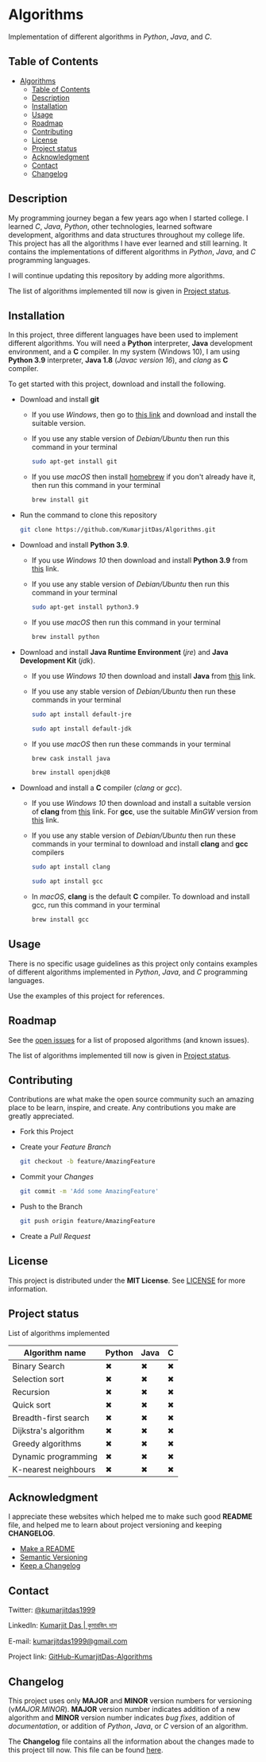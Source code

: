 # Algorithms

  Implementation of different algorithms in *Python*, *Java*, and *C*.

## Table of Contents

- [Algorithms](#algorithms)
  - [Table of Contents](#table-of-contents)
  - [Description](#description)
  - [Installation](#installation)
  - [Usage](#usage)
  - [Roadmap](#roadmap)
  - [Contributing](#contributing)
  - [License](#license)
  - [Project status](#project-status)
  - [Acknowledgment](#acknowledgment)
  - [Contact](#contact)
  - [Changelog](#changelog)

## Description

  My programming journey began a few years ago when I started college. I
  learned *C*, *Java*, *Python*, other technologies, learned software
  development, algorithms and data structures throughout my college life. This
  project has all the algorithms I have ever learned and still learning. It
  contains the implementations of different algorithms in *Python*, *Java*, and
  *C* programming languages.

  I will continue updating this repository by adding more algorithms.

  The list of algorithms implemented till now is given in
  [Project status](#project-status).

## Installation

  In this project, three different languages have been used to implement
  different algorithms. You will need a **Python** interpreter, **Java**
  development environment, and a **C** compiler. In my system (Windows 10), I
  am using **Python 3.9** interpreter, **Java 1.8** (*Javac version 16*), and
  *clang* as **C** compiler.

  To get started with this project, download and install the following.

- Download and install **git**
  - If you use *Windows*, then go to [this link](https://git-scm.com/downloads)
    and download and install the suitable version.
  - If you use any stable version of *Debian/Ubuntu* then run this command in
    your terminal

    ```sh
    sudo apt-get install git
    ```

  - If you use *macOS* then install [homebrew](https://brew.sh/) if you don't
    already have it, then run this command in your terminal

    ```sh
    brew install git
    ```

- Run the command to clone this repository

  ```sh
  git clone https://github.com/KumarjitDas/Algorithms.git
  ```

- Download and install **Python 3.9**.
  - If you use *Windows 10* then download and install **Python 3.9** from
    [this](https://www.python.org/downloads/windows/) link.
  - If you use any stable version of *Debian/Ubuntu* then run this command in
    your terminal

    ```sh
    sudo apt-get install python3.9
    ```

  - If you use *macOS* then run this command in your terminal

    ```sh
    brew install python
    ```

- Download and install **Java Runtime Environment** (*jre*) and
  **Java Development Kit** (*jdk*).
  - If you use *Windows 10* then download and install **Java** from
    [this](https://www.java.com/en/download/) link.
  - If you use any stable version of *Debian/Ubuntu* then run these commands in
    your terminal

    ```sh
    sudo apt install default-jre
    ```

    ```sh
    sudo apt install default-jdk
    ```

  - If you use *macOS* then run these commands in your terminal

    ```sh
    brew cask install java
    ```

    ```sh
    brew install openjdk@8
    ```

- Download and install a **C** compiler (*clang* or *gcc*).
  - If you use *Windows 10* then download and install a suitable version of
    **clang** from [this](https://releases.llvm.org/download.html) link. For
    **gcc**, use the suitable *MinGW* version from
    [this](http://mingw-w64.org/doku.php/download) link.
  - If you use any stable version of *Debian/Ubuntu* then run these commands in
    your terminal to download and install **clang** and **gcc** compilers

    ```sh
    sudo apt install clang
    ```

    ```sh
    sudo apt install gcc
    ```

  - In *macOS*, **clang** is the default **C** compiler. To download and
    install gcc, run this command in your terminal

    ```sh
    brew install gcc
    ```

## Usage

  There is no specific usage guidelines as this project only contains examples
  of different algorithms implemented in *Python*, *Java*, and *C* programming
  languages.

  Use the examples of this project for references.

## Roadmap

  See the [open issues](https://github.com/KumarjitDas/Algorithms/issues) for a
  list of proposed algorithms (and known issues).

  The list of algorithms implemented till now is given in
  [Project status](#project-status).

## Contributing

  Contributions are what make the open source community such an amazing place
  to be learn, inspire, and create. Any contributions you make are greatly
  appreciated.

- Fork this Project
- Create your *Feature Branch*

  ```sh
  git checkout -b feature/AmazingFeature
  ```

- Commit your *Changes*

  ```sh
  git commit -m 'Add some AmazingFeature'
  ```

- Push to the Branch

  ```sh
  git push origin feature/AmazingFeature
  ```

- Create a *Pull Request*

## License

  This project is distributed under the **MIT License**. See [LICENSE](LICENSE)
  for more information.

## Project status

  List of algorithms implemented

  <!-- implemented: ✔, not implemented: ✖ -->
  | Algorithm name       | Python | Java  | C   |
  | -------------------- | ------ | ----  | --- |
  | Binary Search        | ✖      | ✖    | ✖   |
  | Selection sort       | ✖      | ✖    | ✖   |
  | Recursion            | ✖      | ✖    | ✖   |
  | Quick sort           | ✖      | ✖    | ✖   |
  | Breadth-first search | ✖      | ✖    | ✖   |
  | Dijkstra's algorithm | ✖      | ✖    | ✖   |
  | Greedy algorithms    | ✖      | ✖    | ✖   |
  | Dynamic programming  | ✖      | ✖    | ✖   |
  | K-nearest neighbours | ✖      | ✖    | ✖   |

## Acknowledgment

  I appreciate these websites which helped me to make such good **README**
  file, and helped me to learn about project versioning and keeping
  **CHANGELOG**.

- [Make a README](https://www.makeareadme.com/)
- [Semantic Versioning](https://semver.org/spec/v2.0.0.html)
- [Keep a Changelog](https://keepachangelog.com/en/1.0.0/)

## Contact

  Twitter: [@kumarjitdas1999](https://twitter.com/kumarjitdas1999)

  LinkedIn:
  [Kumarjit Das | কুমারজিৎ দাস](https://www.linkedin.com/in/kumarjit-das/)

  E-mail: [kumarjitdas1999@gmail.com](kumarjitdas1999@gmail.com)

  Project link:
  [GitHub-KumarjitDas-Algorithms](https://github.com/KumarjitDas/Algorithms/)

## Changelog

  This project uses only **MAJOR** and **MINOR** version numbers for versioning
  (v*MAJOR.MINOR*). **MAJOR** version number indicates addition of a new
  algorithm and **MINOR** version number indicates *bug fixes*, addition of
  *documentation*, or addition of *Python*, *Java*, or *C* version of an
  algorithm.

  The **Changelog** file contains all the information about the changes made to
  this project till now. This file can be found [here](CHANGELOG.md).
